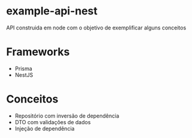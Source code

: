 # example-api-nest
 API construida em node com o objetivo de exemplificar alguns conceitos

# Frameworks
<ul>
    <li>Prisma</li>
    <li>NestJS</li>
</ul>

# Conceitos
<ul>
    <li>Repositório com inversão de dependência</li>
    <li>DTO com validações de dados</li>
    <li>Injeção de dependência</li>
</ul>
